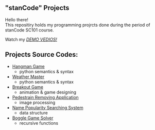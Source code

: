 ## "stanCode" Projects
Hello there!\
This repositiry holds my programming projrcts done during the period of stanCode SC101 course.

Watch my *[DEMO VEDIOS!](https://drive.google.com/drive/folders/1Gi3bn9qPW_gR0ISyGzVPLd5Bztdvd7rF?fbclid=IwAR36BW3v_bHn-Idsh-0_ROSWLwrXOzoervZId25OOzH2LX4b6FCGDfULdDg)*

## Projects Source Codes:
  - [Hangman Game](https://github.com/tyw4622/sc-project/blob/main/stanCode_projects/hang_man_game/hangman.py)
       - python semantics & syntax
  - [Weather Master]()
       - python semantics & syntax
  - [Breakout Game](https://github.com/tyw4622/sc-project/blob/main/stanCode_projects/break_out_game/breakout.py)
       - animation & game designing
  - [Pedestrain Removing Application](https://github.com/tyw4622/sc-project/blob/main/stanCode_projects/my_photoshop/stanCodoshop.py)
       - image processing
  - [Name Popularity Searching System](https://github.com/tyw4622/sc-project/blob/main/stanCode_projects/name_searching_system/babygraphics.py)
       - data structure
  - [Boggle Game Solver](https://github.com/tyw4622/sc-project/blob/main/stanCode_projects/boggle_solver/boggle.py)
       - recursive functions
      

  

  

  

  
